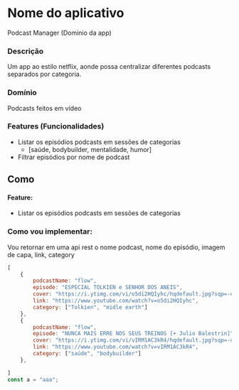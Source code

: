 # Nome do aplicativo
Podcast Manager (Dominio da app)

### Descrição
Um app ao estilo netflix, aonde possa centralizar diferentes podcasts separados por categoria.

### Domínio
Podcasts feitos em vídeo

### Features (Funcionalidades)

- Listar os episódios podcasts em sessões de categorias
    - [saúde, bodybuilder, mentalidade, humor]
- Filtrar episódios por nome de podcast

## Como 

#### Feature:
- Listar os episódios podcasts em sessões de categorias

### Como vou implementar:
Vou retornar em uma api rest o nome podcast, nome do episódio, imagem de capa, link, category

```js
[
    {
        podcastName: "flow",
        episode: "ESPECIAL TOLKIEN e SENHOR DOS ANEIS",
        cover: "https://i.ytimg.com/vi/o5di2HQIyhc/hqdefault.jpg?sqp=-oaymwEnCNACELwBSFryq4qpAxkIARUAAIhCGAHYAQHiAQoIGBACGAY4AUAB&rs=AOn4CLA5JkEUCwfomt75f7T88-QoSZI45g",
        link: "https://www.youtube.com/watch?v=o5di2HQIyhc",
        category: ["Tolkien", "midle earth"]
    },
    {
        podcastName: "flow",
        episode: "NUNCA MAIS ERRE NOS SEUS TREINOS [+ Julio Balestrin]",
        cover: "https://i.ytimg.com/vi/vIRM1AC3kR4/hqdefault.jpg?sqp=-oaymwEnCNACELwBSFryq4qpAxkIARUAAIhCGAHYAQHiAQoIGBACGAY4AUAB&rs=AOn4CLBJXLsW95xslto0hAzBD6xgcLyUNg",
        link: "https://www.youtube.com/watch?v=vIRM1AC3kR4",
        category: ["saúde", "bodybuilder"]
    },

]
const a = "aaa";
```